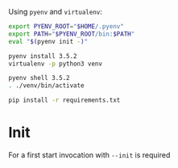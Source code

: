 Using `pyenv` and `virtualenv`:

```bash
export PYENV_ROOT="$HOME/.pyenv"
export PATH="$PYENV_ROOT/bin:$PATH"
eval "$(pyenv init -)"

pyenv install 3.5.2
virtualenv -p python3 venv

pyenv shell 3.5.2
. ./venv/bin/activate

pip install -r requirements.txt
```

# Init
For a first start invocation with `--init` is required

